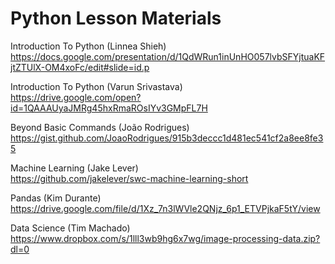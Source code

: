 # Python Lesson Materials

Introduction To Python (Linnea Shieh)  
https://docs.google.com/presentation/d/1QdWRun1inUnHO057lvbSFYjtuaKFjtZTUlX-OM4xoFc/edit#slide=id.p  

Introduction To Python (Varun Srivastava)  
https://drive.google.com/open?id=1QAAAUyaJMRg45hxRmaROsIYv3GMpFL7H  
 
Beyond Basic Commands (João Rodrigues)    
https://gist.github.com/JoaoRodrigues/915b3deccc1d481ec541cf2a8ee8fe35   

Machine Learning (Jake Lever)    
https://github.com/jakelever/swc-machine-learning-short  

Pandas (Kim Durante)    
https://drive.google.com/file/d/1Xz_7n3lWVle2QNjz_6p1_ETVPjkaF5tY/view

Data Science (Tim Machado)         
https://www.dropbox.com/s/1lll3wb9hg6x7wg/image-processing-data.zip?dl=0
